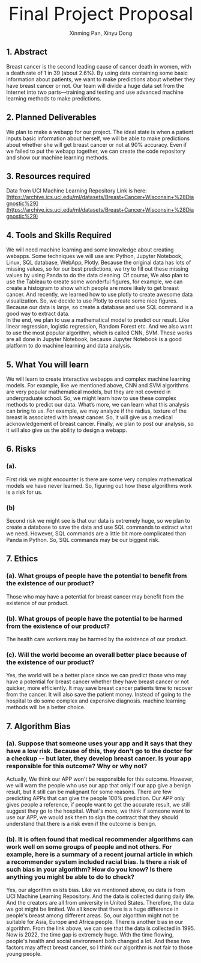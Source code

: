 
<p align="center">
      <font size=17> Final Project Proposal </font>
</p>

<p align="center">
    Xinming Pan, Xinyu Dong
</p>

## 1. Abstract
Breast cancer is the second leading cause of cancer death in women, with a death rate of 1 in 39 (about 2.6%). By using data containing some basic information about patients, we want to make predictions about whether they have breast cancer or not. Our team will divide a huge data set from the Internet into two parts—training and testing and use advanced machine learning methods to make predictions.

## 2. Planned Deliverables
We plan to make a webapp for our project. The ideal state is when a patient inputs basic information about herself, we will be able to make predictions about whether she will get breast cancer or not at 90% accuracy. Even if we failed to put the webapp together, we can create the code repository and show our machine learning methods.

## 3. Resources required
Data from UCI Machine Learning Repository
Link is here: [https://archive.ics.uci.edu/ml/datasets/Breast+Cancer+Wisconsin+%28Diagnostic%29](https://archive.ics.uci.edu/ml/datasets/Breast+Cancer+Wisconsin+%28Diagnostic%29)

## 4. Tools and Skills Required
We will need machine learning and some knowledge about creating webapps. Some techniques we will use are: Python, Jupyter Notebook, Linux, SQL database, WebApp, Plotly. Because the original data has lots of missing values, so for our best predictions, we try to fill out these missing values by using Panda to do the data cleaning. Of course, We also plan to use the Tableau to create some wonderful figures, for example, we can create a histogram to show which people are more likely to get breast cancer. And recently, we learned how to use plotly to create awesome data visualization. So, we decide to use Plotly to create some nice figures. Because our data is large, so create a database and use SQL command is a good way to extract data.  
In the end, we plan to use a mathematical model to predict our result. Like linear regression, logistic regression, Random Forest etc. And we also want to use the most popular algorithm, which is called CNN, SVM. These works are all done in Jupyter Notebook, because Jupyter Notebook is a good platform to do machine learning and data analysis.

## 5. What You will learn
We will learn to create interactive webapps and complex machine learning models. For example, like we mentioned above, CNN and SVM algorithms are very popular mathematical models, but they are not covered in undergraduate school. So, we might learn how to use these complex methods to predict our data. What’s more, we can learn what this analysis can bring to us. For example, we may analyze if the radius, texture of the breast is associated with breast cancer. So, it will give us a medical acknowledgement of breast cancer. Finally, we plan to post our analysis, so it will also give us the ability to design a webapp.

## 6. Risks
### (a).
First risk we might encounter is there are some very complex mathematical models we have never learned. So, figuring out how these algorithms work is a risk for us.

### (b)
Second risk we might see is that our data is extremely huge, so we plan to create a database to save the data and use SQL commands to extract what we need. However, SQL commands are a little bit more complicated than Panda in Python. So, SQL commands may be our biggest risk.

## 7. Ethics

### (a). What groups of people have the potential to benefit from the existence of our product?
Those who may have a potential for breast cancer may benefit from the existence of our product.

### (b). What groups of people have the potential to be harmed from the existence of our product?
The health care workers may be harmed by the existence of our product.

### (c). Will the world become an overall better place because of the existence of our product?
Yes, the world will be a better place since we can predict those who may have a potential for breast cancer whether they have breast cancer or not quicker, more efficiently. It may save breast cancer patients time to recover from the cancer.
It will also save the patient money. Instead of going to the hospital to do some complex and expensive diagnosis. machine learning methods will be a better choice.

## 7. Algorithm Bias
### (a). Suppose that someone uses your app and it says that they have a low risk. Because of this, they don't go to the doctor for a checkup -- but later, they develop breast cancer. Is your app responsible for this outcome? Why or why not?
Actually, We think our APP won't be responsible for this outcome. However, we will warn the people who use our app that only if our app give a benign result, but it still can be malignant for some reasons. There are few predicting APPs that can give the people 100% prediction. Our APP only gives people a reference, if people want to get the accurate result, we still suggest they go to the hospital. What's more, we think if someone want to use our APP, we would ask them to sign the contract that they should understand that there is a risk even if the outcome is benign.

### (b). It is often found that medical recommender algorithms can work well on some groups of people and not others. For example, here is a summary of a recent journal article in which a recommender system included racial bias. Is there a risk of such bias in your algorithm? How do you know? Is there anything you might be able to do to check?
Yes, our algorithm exists bias. Like we mentioned above, ou data is from UCI Machine Learning Repository. And the data is collected during daily life. And the creators are all from university in United States. Therefore, the data we got might be limited. We all know that there is a huge difference in people's breast among different areas. So, our algorithm might not be suitable for Asia, Europe and Africa people. 
There is another bias in our algorithm. From the link above, we can see that the data is collected in 1995. Now is 2022, the time gap is extremely huge. With the time flowing, people's health and social environment both changed a lot. And these two factors may affect breast cancer, so I think our algorithm is not fair to those young people.
